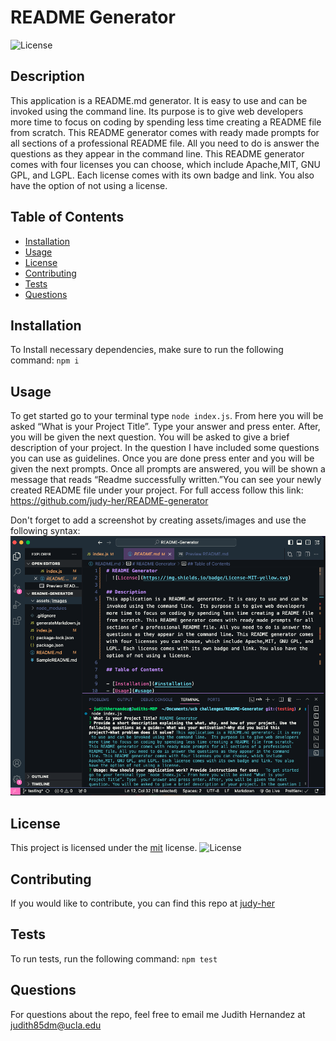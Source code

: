 # README Generator

![License](https://img.shields.io/badge/License-MIT-yellow.svg)

## Description

This application is a README.md generator. It is easy to use and can be invoked using the command line. Its purpose is to give web developers more time to focus on coding by spending less time creating a README file from scratch. This README generator comes with ready made prompts for all sections of a professional README file. All you need to do is answer the questions as they appear in the command line. This README generator comes with four licenses you can choose, which include Apache,MIT, GNU GPL, and LGPL. Each license comes with its own badge and link. You also have the option of not using a license.

## Table of Contents

- [Installation](#installation)
- [Usage](#usage)
- [License](#license)
- [Contributing](#contributing)
- [Tests](#tests)
- [Questions](#questions)

## Installation

To Install necessary dependencies, make sure to run the following command:
`npm i`

## Usage

To get started go to your terminal type `node index.js`. From here you will be asked “What is your Project Title”. Type your answer and press enter. After, you will be given the next question. You will be asked to give a brief description of your project. In the question I have included some questions you can use as guidelines. Once you are done press enter and you will be given the next prompts. Once all prompts are answered, you will be shown a message that reads “Readme successfully written.”You can see your newly created README file under your project. For full access follow this link: https://github.com/judy-her/README-generator

Don't forget to add a screenshot by creating assets/images and use the following syntax:
![ScreenShot-READMEGenerator](assets/images/screenshot-ReadmeGenerator.png)

## License

This project is licensed under the [mit](https://opensource.org/licenses/MIT) license.
![License](https://img.shields.io/badge/License-MIT-yellow.svg)

## Contributing

If you would like to contribute, you can find this repo at [judy-her](https://github.com/judy-her)

## Tests

To run tests, run the following command:
`npm test`

## Questions

For questions about the repo, feel free to email me Judith Hernandez at judith85dm@ucla.edu
